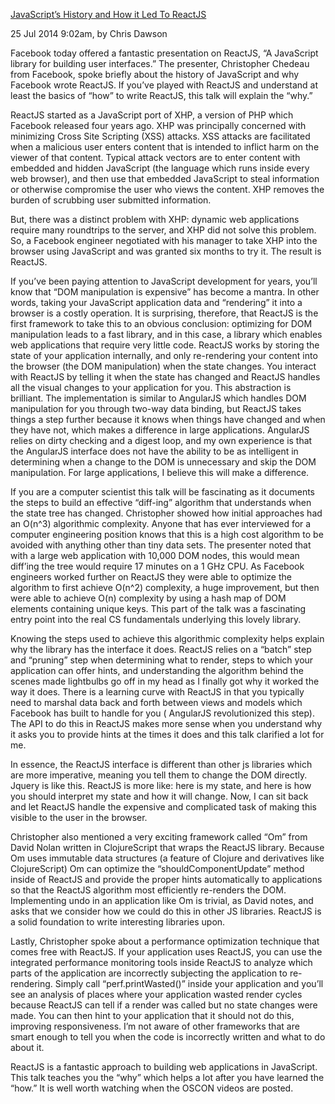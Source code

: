 [JavaScript’s History and How it Led To ReactJS](https://thenewstack.io/javascripts-history-and-how-it-led-to-reactjs/)

25 Jul 2014 9:02am, by Chris Dawson

Facebook today offered a fantastic presentation on ReactJS, “A JavaScript library for building user interfaces.” The presenter, Christopher Chedeau from Facebook, spoke briefly about the history of JavaScript and why Facebook wrote ReactJS. If you’ve played with ReactJS and understand at least the basics of “how” to write ReactJS, this talk will explain the “why.”

ReactJS started as a JavaScript port of XHP, a version of PHP which Facebook released four years ago. XHP was principally concerned with minimizing Cross Site Scripting (XSS) attacks. XSS attacks are facilitated when a malicious user enters content that is intended to inflict harm on the viewer of that content. Typical attack vectors are to enter content with embedded and hidden JavaScript (the language which runs inside every web browser), and then use that embedded JavaScript to steal information or otherwise compromise the user who views the content. XHP removes the burden of scrubbing user submitted information.

But, there was a distinct problem with XHP: dynamic web applications require many roundtrips to the server, and XHP did not solve this problem. So, a Facebook engineer negotiated with his manager to take XHP into the browser using JavaScript and was granted six months to try it. The result is ReactJS.

If you’ve been paying attention to JavaScript development for years, you’ll know that “DOM manipulation is expensive”  has become a mantra. In other words, taking your JavaScript application data and “rendering” it into a browser is a costly operation. It is surprising, therefore, that ReactJS is the first framework to take this to an obvious conclusion: optimizing for DOM manipulation leads to a fast library, and in this case, a library which enables web applications that require very little code. ReactJS works by storing the state of your application internally, and only re-rendering your content into the browser (the DOM manipulation) when the state changes. You interact with ReactJS by telling it when the state has changed and ReactJS handles all the visual changes to your application for you. This abstraction is brilliant. The implementation is similar to AngularJS which handles DOM manipulation for you through two-way data binding, but ReactJS takes things a step further because it knows when things have changed and when they have not, which makes a difference in large applications. AngularJS relies on dirty checking and a digest loop, and my own experience is that the AngularJS interface does not have the ability to be as intelligent in determining when a change to the DOM is unnecessary and skip the DOM manipulation. For large applications, I believe this will make a difference.

If you are a computer scientist this talk will be fascinating as it documents the steps to build an effective “diff-ing” algorithm that understands when the state tree has changed. Christopher showed how initial approaches had an O(n^3) algorithmic complexity. Anyone that has ever interviewed for a computer engineering position knows that this is a high cost algorithm to be avoided with anything other than tiny data sets. The presenter noted that with a large web application with 10,000 DOM nodes, this would mean diff’ing the tree would require 17 minutes on a 1 GHz CPU. As Facebook engineers worked further on ReactJS they were able to optimize the algorithm to first achieve O(n^2) complexity, a huge improvement, but then were able to achieve O(n) complexity by using a hash map of DOM elements containing unique keys. This part of the talk was a fascinating entry point into the real CS fundamentals underlying this lovely library.

Knowing the steps used to achieve this algorithmic complexity helps explain why the library has the interface it does. ReactJS relies on a “batch” step and “pruning” step when determining what to render, steps to which your application can offer hints, and understanding the algorithm behind the scenes made lightbulbs go off in my head as I finally got why it worked the way it does. There is a learning curve with ReactJS in that you typically need to marshal data back and forth between views and models which Facebook has built to handle for you ( AngularJS revolutionized this step). The API to do this in ReactJS makes more sense when you understand why it asks you to provide hints at the times it does and this talk clarified a lot for me.

In essence, the ReactJS interface is different than other js libraries which are more imperative, meaning you tell them to change the DOM directly. Jquery is like this. ReactJS is more like: here is my state, and here is how you should interpret my state and how it will change. Now, I can sit back and let ReactJS handle the expensive and complicated task of making this visible to the user in the browser.

Christopher also mentioned a very exciting framework called “Om” from David Nolan written in ClojureScript that wraps the ReactJS library. Because Om uses immutable data structures (a feature of Clojure and derivatives like ClojureScript) Om can optimize the “shouldComponentUpdate” method inside of ReactJS and provide the proper hints automatically to applications so that the ReactJS algorithm most efficiently re-renders the DOM. Implementing undo in an application like Om is trivial, as David notes, and asks that we consider how we could do this in other JS libraries. ReactJS is a solid foundation to write interesting libraries upon.

Lastly, Christopher spoke about a performance optimization technique that comes free with ReactJS. If your application uses ReactJS, you can use the integrated performance monitoring tools inside ReactJS to analyze which parts of the application are incorrectly subjecting the application to re-rendering. Simply call “perf.printWasted()” inside your application and you’ll see an analysis of places where your application wasted render cycles because ReactJS can tell if a render was called but no state changes were made. You can then hint to your application that it should not do this, improving responsiveness. I’m not aware of other frameworks that are smart enough to tell you when the code is incorrectly written and what to do about it.

ReactJS is a fantastic approach to building web applications in JavaScript. This talk teaches you the “why” which helps a lot after you have learned the “how.” It is well worth watching when the OSCON videos are posted.

